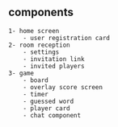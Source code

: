 ## components

    1- home screen
    	- user registration card
    2- room reception
    	- settings
    	- invitation link
    	- invited players
    3- game
    	- board
    	- overlay score screen
    	- timer
    	- guessed word
    	- player card
    	- chat component
